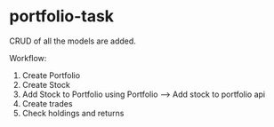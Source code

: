 # portfolio-task

CRUD of all the models are added.

Workflow:
1. Create Portfolio
2. Create Stock
3. Add Stock to Portfolio using Portfolio --> Add stock to portfolio api
4. Create trades
5. Check holdings and returns